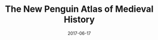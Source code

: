 ---
date: 2017-06-17
dateYear: 2017
isbn: 9780140512496
title: The New Penguin Atlas of Medieval History
description: ""
cover: cover-new-penguin-cover-of-medieval-history.jpeg
coverGoogle: https://books.google.com/books/content?id=AUFYXMDe7D8C&printsec=frontcover&img=1&zoom=1&edge=curl&source=gbs_api
pageCount: 116
authors: Colin McEvedy
publishers: Penguin
published: 1992-11-03
publishedYear: 1992
shelves:
- non-fiction
---